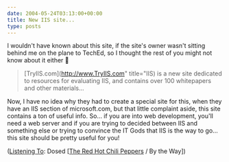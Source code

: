 ```yaml
---
date: 2004-05-24T03:13:00+00:00
title: New IIS site...
type: posts
---
```

I wouldn't have known about this site, if the site's owner wasn't sitting behind me on the plane to TechEd, so I thought the rest of you might not know about it either 🙂

> [TryIIS.com](http://www.TryIIS.com" title="IIS) is a new site dedicated to resources for evaluating IIS, and contains over 100 whitepapers and other materials...

Now, I have no idea why they had to create a special site for this, when they have an IIS section of microsoft.com, but that little complaint aside, this site contains a ton of useful info. So... if you are into web development, you'll need a web server and if you are trying to decided between IIS and something else or trying to convince the IT Gods that IIS is the way to go... this site should be pretty useful for you!


  ([Listening To](https://learn.microsoft.com/en-us/previous-versions/dotnet/articles/ms973230(v=msdn.10)): Dosed [[The Red Hot Chili Peppers](http://www.windowsmedia.com/mg/search.asp?srch=The+Red+Hot+Chili+Peppers) / By the Way])
